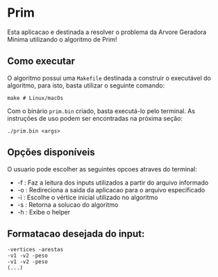 # Prim
Esta aplicacao e destinada a resolver o problema da Arvore Geradora Minima utilizando o algoritmo de Prim!

## Como executar
O algoritmo possui uma `Makefile` destinada a construir o executável do algoritmo, para isto, basta utilizar o seguinte comando:
```
make # Linux/macOs
```

Com o binário `prim.bin` criado, basta executá-lo pelo terminal. As instruções de uso podem ser encontradas na próxima seção:
```
./prim.bin <args>
```

## Opções disponíveis
O usuario pode escolher as seguintes opcoes atraves do terminal:
- -f <arquivo> : Faz a leitura dos inputs utilizados a partir do arquivo informado
- -o <arquivo> : Redireciona a saida da aplicacao para o arquivo especificado
- -i <vertice> : Escolhe o vértice inicial utilizado no algoritmo
- -s           : Retorna a solucao do algoritmo
- -h           : Exibe o helper

## Formatacao desejada do input:
```
-vertices -arestas
-v1 -v2 -peso
-v1 -v2 -peso
(...)
```